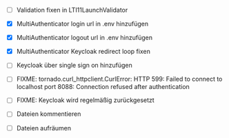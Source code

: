 - [ ] Validation fixen in LTI11LaunchValidator
- [x] MultiAuthenticator login url in .env hinzufügen
- [x] MultiAuthenticator logout url in .env hinzufügen
- [x] MultiAuthenticator Keycloak redirect loop fixen
- [ ] Keycloak über single sign on hinzufügen
- [ ] FIXME: tornado.curl_httpclient.CurlError: HTTP 599: Failed to connect to localhost port 8088: Connection refused after authentication
- [ ] FIXME: Keycloak wird regelmäßig zurückgesetzt

- [ ] Dateien kommentieren
- [ ] Dateien aufräumen